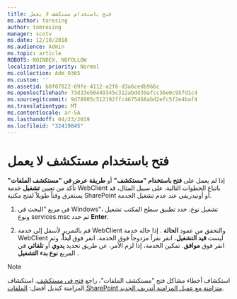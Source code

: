 ```yaml
---
title: فتح باستخدام مستكشف لا يعمل
ms.author: toresing
author: tomresing
manager: scotv
ms.date: 12/10/2018
ms.audience: Admin
ms.topic: article
ROBOTS: NOINDEX, NOFOLLOW
localization_priority: Normal
ms.collection: Adm_O365
ms.custom: ''
ms.assetid: b8f07022-69fe-4112-a2f6-d3a6cedb966c
ms.openlocfilehash: 73d33e50449345c312abdd39afcc36e0c95fd1c4
ms.sourcegitcommit: 9d78905c512192ffc4675468abd2efc5f2e4baf4
ms.translationtype: MT
ms.contentlocale: ar-SA
ms.lasthandoff: 04/23/2019
ms.locfileid: "32419845"
---
```

# <a name="open-with-explorer-isnt-working"></a>فتح باستخدام مستكشف لا يعمل

إذا لم يعمل على **فتح باستخدام "مستكشف"** أو **طريقة عرض في "مستكشف الملفات"** تأكد من تعيين **تشغيل** خدمة WebClient باتباع الخطوات التالية. على سبيل المثال، قد يستغرق وقتاً طويلاً لفتح مكتبة SharePoint أو أونيدريفي عند عدم تشغيل الخدمة. 
  
1. في مربع "البحث في Windows"، تشغيل نوع، حدد تطبيق سطح المكتب تشغيل ونوع services.msc ثم حدد **Enter**.
    
2. قم بالتمرير لأسفل إلى خدمة WebClient والتحقق من عمود **الحالة** . إذا حالة خدمة WebClient ليست **قيد التشغيل**، انقر نقراً مزدوجاً فوق الخدمة، انقر فوق **ابدأ**، وثم انقر فوق **موافق**. تمكين الخدمة، إذا لزم الأمر، عن طريق تحديد **يدوي** أو **تلقائي** في المربع **نوع بدء التشغيل** . 
    
> [!NOTE]
> استكشاف أخطاء مشاكل فتح "مستكشف الملفات"، راجع [فتح في مستكشف](https://go.microsoft.com/fwlink/?linkid=871665). استكشاف المزامنة كبديل أفضل: [الملفات SharePoint متزامنة مع عميل المزامنة أندريف الجديد](https://go.microsoft.com/fwlink/?linkid=871666). 
  

